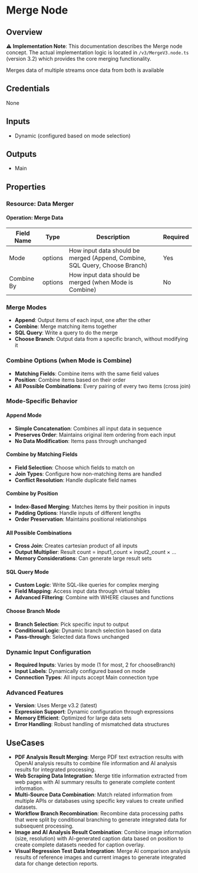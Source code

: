 # Merge Node

## Overview

⚠️ **Implementation Note**: This documentation describes the Merge node concept. The actual implementation logic is located in `/v3/MergeV3.node.ts` (version 3.2) which provides the core merging functionality.

Merges data of multiple streams once data from both is available

## Credentials

None

## Inputs

- Dynamic (configured based on mode selection)

## Outputs

- Main

## Properties

### Resource: Data Merger

#### Operation: Merge Data

| Field Name | Type | Description | Required |
|---|---|---|---|
| Mode | options | How input data should be merged (Append, Combine, SQL Query, Choose Branch) | Yes |
| Combine By | options | How input data should be merged (when Mode is Combine) | No |

### Merge Modes
- **Append**: Output items of each input, one after the other
- **Combine**: Merge matching items together
- **SQL Query**: Write a query to do the merge
- **Choose Branch**: Output data from a specific branch, without modifying it

### Combine Options (when Mode is Combine)
- **Matching Fields**: Combine items with the same field values
- **Position**: Combine items based on their order
- **All Possible Combinations**: Every pairing of every two items (cross join)

### Mode-Specific Behavior

#### Append Mode
- **Simple Concatenation**: Combines all input data in sequence
- **Preserves Order**: Maintains original item ordering from each input
- **No Data Modification**: Items pass through unchanged

#### Combine by Matching Fields
- **Field Selection**: Choose which fields to match on
- **Join Types**: Configure how non-matching items are handled
- **Conflict Resolution**: Handle duplicate field names

#### Combine by Position
- **Index-Based Merging**: Matches items by their position in inputs
- **Padding Options**: Handle inputs of different lengths
- **Order Preservation**: Maintains positional relationships

#### All Possible Combinations
- **Cross Join**: Creates cartesian product of all inputs
- **Output Multiplier**: Result count = input1_count × input2_count × ...
- **Memory Considerations**: Can generate large result sets

#### SQL Query Mode
- **Custom Logic**: Write SQL-like queries for complex merging
- **Field Mapping**: Access input data through virtual tables
- **Advanced Filtering**: Combine with WHERE clauses and functions

#### Choose Branch Mode
- **Branch Selection**: Pick specific input to output
- **Conditional Logic**: Dynamic branch selection based on data
- **Pass-through**: Selected data flows unchanged

### Dynamic Input Configuration
- **Required Inputs**: Varies by mode (1 for most, 2 for chooseBranch)
- **Input Labels**: Dynamically configured based on mode
- **Connection Types**: All inputs accept Main connection type

### Advanced Features
- **Version**: Uses Merge v3.2 (latest)
- **Expression Support**: Dynamic configuration through expressions
- **Memory Efficient**: Optimized for large data sets
- **Error Handling**: Robust handling of mismatched data structures

## UseCases

- **PDF Analysis Result Merging**: Merge PDF text extraction results with OpenAI analysis results to combine file information and AI analysis results for integrated processing.
- **Web Scraping Data Integration**: Merge title information extracted from web pages with AI summary results to generate complete content information.
- **Multi-Source Data Combination**: Match related information from multiple APIs or databases using specific key values to create unified datasets.
- **Workflow Branch Recombination**: Recombine data processing paths that were split by conditional branching to generate integrated data for subsequent processing.
- **Image and AI Analysis Result Combination**: Combine image information (size, resolution) with AI-generated caption data based on position to create complete datasets needed for caption overlay.
- **Visual Regression Test Data Integration**: Merge AI comparison analysis results of reference images and current images to generate integrated data for change detection reports.


